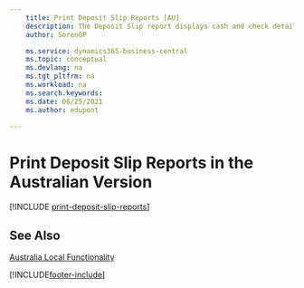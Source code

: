 ```yaml
---
    title: Print Deposit Slip Reports [AU]
    description: The Deposit Slip report displays cash and check details in a format required by the bank in the Australian version.
    author: SorenGP

    ms.service: dynamics365-business-central
    ms.topic: conceptual
    ms.devlang: na
    ms.tgt_pltfrm: na
    ms.workload: na
    ms.search.keywords:
    ms.date: 06/25/2021
    ms.author: edupont

---
```

# Print Deposit Slip Reports in the Australian Version

[!INCLUDE [print-deposit-slip-reports](../includes/AUNZ/print-deposit-slip-reports.md)]

## See Also

[Australia Local Functionality](australia-local-functionality.md)


[!INCLUDE[footer-include](../../includes/footer-banner.md)]